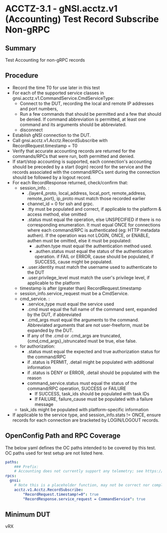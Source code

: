 # ACCTZ-3.1 - gNSI.acctz.v1 (Accounting) Test Record Subscribe Non-gRPC

## Summary
Test Accounting for non-gRPC records

## Procedure
- Record the time T0 for use later in this test
- For each of the supported service classes in gnsi.acctz.v1.CommandService.CmdServiceType:
	- Connect to the DUT, recording the local and remote IP addresses and port numbers,
	- Run a few commands that should be permitted and a few that should be denied. If command abbreviation is permitted, at least one command and its arguments should be abbreviated.
	- disconnect
- Establish gNSI connection to the DUT.
- Call gnsi.acctz.v1.Acctz.RecordSubscribe with RecordRequest.timestamp = T0
- Verify that accurate accounting records are returned for the commands/RPCs that were run, both permitted and denied.
- If start/stop accounting is supported, each connection's accounting should be preceded by a start (login) record for the service and the records associated with the command/RPCs sent during the connection should be followed by a logout record.
- For each RecordResponse returned, check/confirm that:
	- session_info. :
		- .{layer4_proto, local_address, local_port, remote_address, remote_port}, ip_proto must match those recorded earlier
		- channel_id = 0 for ssh and grpc.
		- .tty must be populated and correct, if applicable to the platform & access method, else omitted
		- .status must equal the operation, else UNSPECIFIED if there is no corresponding enumeration.  It must equal ONCE for connections where each command/RPC is authenticated (eg: HTTP metadata authen).  If the operation was not LOGIN, ONCE, or ENABLE, authen must be omitted, else it must be populated:
			- .authen.type must equal the authentication method used.
			- .authen.status must equal the status of the authentication operation.  if FAIL or ERROR, cause should be populated, if SUCCESS, cause might be populated.
		- .user.identity must match the username used to authenticate to the DUT
		- .user.privilege_level must match the user's privilege level, if applicable to the platform
	- timestamp is after (greater than) RecordRequest.timestamp
	- session_info.service_request must be a CmdService.
	- cmd_service. : 
		- .service_type must equal the service used
		- .cmd must equal the full name of the command sent, expanded by the DUT, if abbreviated
		- .cmd_args must equal the arguments to the command.  Abbreviated arguments that are not user-freeform, must be expanded by the DUT.
		- If any of the .cmd or .cmd_args are truncated, {cmd,cmd_args}_istruncated must be true, else false.
	- for authorization:
		- .status must equal the expected and true authorization status for the command/RPC
		- if .status is PERMIT, .detail  might be populated with additional information
		- if .status is DENY or ERROR, .detail should be populated with the reason
		- command_service.status must equal the status of the command/RPC operation, SUCCESS or FAILURE
			- If SUCCESS, task_ids should be populated with task IDs
			- If FAILURE, failure_cause must be populated with a failure message
	- task_ids might be populated with platform-specific information
- If applicable to the service type, and session_info.stats != ONCE, ensure records for each connection are bracketed by LOGIN/LOGOUT records.


## OpenConfig Path and RPC Coverage

The below yaml defines the OC paths intended to be covered by this test.  OC paths used for test setup are not listed here.

```yaml
paths:
    ### Prefix:
    # Accounting does not currently support any telemetry; see https://github.com/openconfig/gnsi/issues/97 where it might become /system/aaa/acctz/XXX
rpcs:
  gnsi:
    # Note this is a placeholder function, may not be correct nor complete.
    acctz.v1.Acctz.RecordSubscribe:
        "RecordRequest.timestamp!=0": true
        "RecordResponse.service_request = CommandService": true
```


## Minimum DUT
vRX


